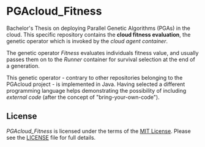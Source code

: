 # PGAcloud_Fitness
Bachelor's Thesis on deploying Parallel Genetic Algorithms (PGAs) in the cloud.
This specific repository contains the **cloud fitness evaluation**,
the genetic operator which is invoked by the *cloud agent container*.

The genetic operator *Fitness* evaluates individuals fitness value,
and usually passes them on to the *Runner* container for survival selection at the end of a generation.

This genetic operator - contrary to other repositories belonging to the PGAcloud project - is implemented in Java.
Having selected a different programming language helps demonstrating the possibility of including *external code*
(after the concept of "bring-your-own-code").

## License
*PGAcloud_Fitness* is licensed under the terms of the [MIT License](https://opensource.org/licenses/MIT).
Please see the [LICENSE](LICENSE.md) file for full details.
